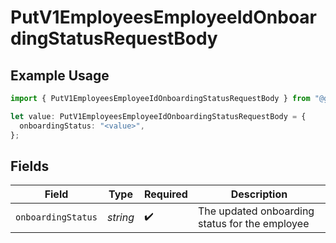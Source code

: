 # PutV1EmployeesEmployeeIdOnboardingStatusRequestBody

## Example Usage

```typescript
import { PutV1EmployeesEmployeeIdOnboardingStatusRequestBody } from "@gusto/embedded-api/models/operations";

let value: PutV1EmployeesEmployeeIdOnboardingStatusRequestBody = {
  onboardingStatus: "<value>",
};
```

## Fields

| Field                                          | Type                                           | Required                                       | Description                                    |
| ---------------------------------------------- | ---------------------------------------------- | ---------------------------------------------- | ---------------------------------------------- |
| `onboardingStatus`                             | *string*                                       | :heavy_check_mark:                             | The updated onboarding status for the employee |